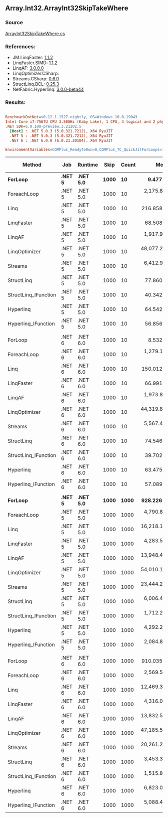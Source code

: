 ﻿## Array.Int32.ArrayInt32SkipTakeWhere

### Source
[ArrayInt32SkipTakeWhere.cs](../LinqBenchmarks/Array/Int32/ArrayInt32SkipTakeWhere.cs)

### References:
- JM.LinqFaster: [1.1.2](https://www.nuget.org/packages/JM.LinqFaster/1.1.2)
- LinqFaster.SIMD: [1.1.2](https://www.nuget.org/packages/LinqFaster.SIMD/1.0.3)
- LinqAF: [3.0.0.0](https://www.nuget.org/packages/LinqAF/3.0.0.0)
- LinqOptimizer.CSharp: [](https://www.nuget.org/packages/LinqOptimizer.CSharp/)
- Streams.CSharp: [0.6.0](https://www.nuget.org/packages/Streams.CSharp/0.6.0)
- StructLinq.BCL: [0.25.3](https://www.nuget.org/packages/StructLinq.BCL/0.25.3)
- NetFabric.Hyperlinq: [3.0.0-beta44](https://www.nuget.org/packages/NetFabric.Hyperlinq/3.0.0-beta44)

### Results:
``` ini

BenchmarkDotNet=v0.12.1.1527-nightly, OS=Windows 10.0.19043
Intel Core i7-7567U CPU 3.50GHz (Kaby Lake), 1 CPU, 4 logical and 2 physical cores
.NET SDK=6.0.100-preview.3.21202.5
  [Host] : .NET 5.0.3 (5.0.321.7212), X64 RyuJIT
  .NET 5 : .NET 5.0.3 (5.0.321.7212), X64 RyuJIT
  .NET 6 : .NET 6.0.0 (6.0.21.20104), X64 RyuJIT

EnvironmentVariables=COMPlus_ReadyToRun=0,COMPlus_TC_QuickJitForLoops=1,COMPlus_TieredPGO=1  

```
|               Method |    Job |  Runtime | Skip | Count |          Mean |       Error |      StdDev |    Ratio | RatioSD |   Gen 0 | Gen 1 | Gen 2 | Allocated |
|--------------------- |------- |--------- |----- |------ |--------------:|------------:|------------:|---------:|--------:|--------:|------:|------:|----------:|
|              **ForLoop** | **.NET 5** | **.NET 5.0** | **1000** |    **10** |      **9.477 ns** |   **0.0457 ns** |   **0.0382 ns** |     **1.00** |    **0.00** |       **-** |     **-** |     **-** |         **-** |
|          ForeachLoop | .NET 5 | .NET 5.0 | 1000 |    10 |  2,175.890 ns |  11.0637 ns |  10.3490 ns |   229.77 |    1.54 |  0.0153 |     - |     - |      32 B |
|                 Linq | .NET 5 | .NET 5.0 | 1000 |    10 |    216.858 ns |   0.8229 ns |   0.7697 ns |    22.90 |    0.12 |  0.0725 |     - |     - |     152 B |
|           LinqFaster | .NET 5 | .NET 5.0 | 1000 |    10 |     68.508 ns |   0.4675 ns |   0.3650 ns |     7.23 |    0.05 |  0.1147 |     - |     - |     240 B |
|               LinqAF | .NET 5 | .NET 5.0 | 1000 |    10 |  1,917.908 ns |   6.4864 ns |   6.0674 ns |   202.44 |    0.75 |       - |     - |     - |         - |
|        LinqOptimizer | .NET 5 | .NET 5.0 | 1000 |    10 | 48,077.294 ns | 503.2858 ns | 470.7738 ns | 5,062.31 |   48.10 | 15.1978 |     - |     - |  31,883 B |
|              Streams | .NET 5 | .NET 5.0 | 1000 |    10 |  6,412.970 ns |  37.1583 ns |  31.0288 ns |   676.73 |    3.57 |  0.4349 |     - |     - |     912 B |
|           StructLinq | .NET 5 | .NET 5.0 | 1000 |    10 |     77.860 ns |   0.3364 ns |   0.3147 ns |     8.22 |    0.05 |  0.0459 |     - |     - |      96 B |
| StructLinq_IFunction | .NET 5 | .NET 5.0 | 1000 |    10 |     40.342 ns |   0.0979 ns |   0.0817 ns |     4.26 |    0.02 |       - |     - |     - |         - |
|            Hyperlinq | .NET 5 | .NET 5.0 | 1000 |    10 |     64.542 ns |   0.2425 ns |   0.2269 ns |     6.81 |    0.03 |       - |     - |     - |         - |
|  Hyperlinq_IFunction | .NET 5 | .NET 5.0 | 1000 |    10 |     56.856 ns |   0.2135 ns |   0.1997 ns |     6.00 |    0.03 |       - |     - |     - |         - |
|                      |        |          |      |       |               |             |             |          |         |         |       |       |           |
|              ForLoop | .NET 6 | .NET 6.0 | 1000 |    10 |      8.532 ns |   0.0798 ns |   0.0707 ns |     1.00 |    0.00 |       - |     - |     - |         - |
|          ForeachLoop | .NET 6 | .NET 6.0 | 1000 |    10 |  1,279.135 ns |   2.9512 ns |   2.4644 ns |   149.90 |    1.35 |  0.0153 |     - |     - |      32 B |
|                 Linq | .NET 6 | .NET 6.0 | 1000 |    10 |    150.012 ns |   0.4995 ns |   0.4428 ns |    17.58 |    0.16 |  0.0725 |     - |     - |     152 B |
|           LinqFaster | .NET 6 | .NET 6.0 | 1000 |    10 |     66.991 ns |   0.3966 ns |   0.3710 ns |     7.86 |    0.09 |  0.1147 |     - |     - |     240 B |
|               LinqAF | .NET 6 | .NET 6.0 | 1000 |    10 |  1,973.871 ns |   9.0058 ns |   7.9834 ns |   231.36 |    2.07 |       - |     - |     - |         - |
|        LinqOptimizer | .NET 6 | .NET 6.0 | 1000 |    10 | 44,319.893 ns | 586.0208 ns | 519.4922 ns | 5,194.74 |   75.39 | 15.0757 |     - |     - |  31,632 B |
|              Streams | .NET 6 | .NET 6.0 | 1000 |    10 |  5,567.446 ns |  22.0266 ns |  20.6037 ns |   652.44 |    5.81 |  0.4349 |     - |     - |     912 B |
|           StructLinq | .NET 6 | .NET 6.0 | 1000 |    10 |     74.546 ns |   0.2774 ns |   0.2316 ns |     8.74 |    0.08 |  0.0459 |     - |     - |      96 B |
| StructLinq_IFunction | .NET 6 | .NET 6.0 | 1000 |    10 |     39.702 ns |   0.1522 ns |   0.1424 ns |     4.65 |    0.04 |       - |     - |     - |         - |
|            Hyperlinq | .NET 6 | .NET 6.0 | 1000 |    10 |     63.475 ns |   0.3325 ns |   0.3110 ns |     7.44 |    0.07 |       - |     - |     - |         - |
|  Hyperlinq_IFunction | .NET 6 | .NET 6.0 | 1000 |    10 |     57.089 ns |   0.1863 ns |   0.1742 ns |     6.69 |    0.06 |       - |     - |     - |         - |
|                      |        |          |      |       |               |             |             |          |         |         |       |       |           |
|              **ForLoop** | **.NET 5** | **.NET 5.0** | **1000** |  **1000** |    **928.226 ns** |   **6.2597 ns** |   **5.2271 ns** |     **1.00** |    **0.00** |       **-** |     **-** |     **-** |         **-** |
|          ForeachLoop | .NET 5 | .NET 5.0 | 1000 |  1000 |  4,790.837 ns |  17.2708 ns |  16.1551 ns |     5.16 |    0.02 |  0.0153 |     - |     - |      32 B |
|                 Linq | .NET 5 | .NET 5.0 | 1000 |  1000 | 16,218.180 ns |  48.3977 ns |  40.4143 ns |    17.47 |    0.10 |  0.0610 |     - |     - |     152 B |
|           LinqFaster | .NET 5 | .NET 5.0 | 1000 |  1000 |  4,283.544 ns |  37.4541 ns |  35.0346 ns |     4.61 |    0.05 |  6.7215 |     - |     - |  14,064 B |
|               LinqAF | .NET 5 | .NET 5.0 | 1000 |  1000 | 13,948.425 ns |  50.6562 ns |  47.3838 ns |    15.03 |    0.09 |       - |     - |     - |         - |
|        LinqOptimizer | .NET 5 | .NET 5.0 | 1000 |  1000 | 54,010.113 ns | 296.2807 ns | 277.1412 ns |    58.17 |    0.28 | 16.1743 |     - |     - |  33,844 B |
|              Streams | .NET 5 | .NET 5.0 | 1000 |  1000 | 23,444.206 ns | 112.6012 ns |  87.9116 ns |    25.25 |    0.18 |  0.4272 |     - |     - |     912 B |
|           StructLinq | .NET 5 | .NET 5.0 | 1000 |  1000 |  6,006.463 ns |  24.4060 ns |  22.8294 ns |     6.47 |    0.05 |  0.0458 |     - |     - |      96 B |
| StructLinq_IFunction | .NET 5 | .NET 5.0 | 1000 |  1000 |  1,712.231 ns |   7.8034 ns |   7.2993 ns |     1.85 |    0.01 |       - |     - |     - |         - |
|            Hyperlinq | .NET 5 | .NET 5.0 | 1000 |  1000 |  4,292.248 ns |  15.0476 ns |  14.0756 ns |     4.62 |    0.03 |       - |     - |     - |         - |
|  Hyperlinq_IFunction | .NET 5 | .NET 5.0 | 1000 |  1000 |  2,084.808 ns |  11.8085 ns |  10.4679 ns |     2.25 |    0.02 |       - |     - |     - |         - |
|                      |        |          |      |       |               |             |             |          |         |         |       |       |           |
|              ForLoop | .NET 6 | .NET 6.0 | 1000 |  1000 |    910.035 ns |   3.5169 ns |   3.1177 ns |     1.00 |    0.00 |       - |     - |     - |         - |
|          ForeachLoop | .NET 6 | .NET 6.0 | 1000 |  1000 |  2,569.531 ns |   9.9468 ns |   7.7658 ns |     2.83 |    0.01 |  0.0153 |     - |     - |      32 B |
|                 Linq | .NET 6 | .NET 6.0 | 1000 |  1000 | 12,469.321 ns |  43.7929 ns |  40.9639 ns |    13.70 |    0.07 |  0.0610 |     - |     - |     152 B |
|           LinqFaster | .NET 6 | .NET 6.0 | 1000 |  1000 |  4,316.037 ns |  22.5769 ns |  21.1184 ns |     4.74 |    0.03 |  6.7215 |     - |     - |  14,064 B |
|               LinqAF | .NET 6 | .NET 6.0 | 1000 |  1000 | 13,832.525 ns |  77.9530 ns |  69.1033 ns |    15.20 |    0.10 |       - |     - |     - |         - |
|        LinqOptimizer | .NET 6 | .NET 6.0 | 1000 |  1000 | 47,185.598 ns | 275.3637 ns | 257.5753 ns |    51.86 |    0.33 | 16.0522 |     - |     - |  33,593 B |
|              Streams | .NET 6 | .NET 6.0 | 1000 |  1000 | 20,261.220 ns |  97.0097 ns |  90.7430 ns |    22.26 |    0.13 |  0.4272 |     - |     - |     912 B |
|           StructLinq | .NET 6 | .NET 6.0 | 1000 |  1000 |  3,453.313 ns |  27.0056 ns |  22.5509 ns |     3.80 |    0.03 |  0.0458 |     - |     - |      96 B |
| StructLinq_IFunction | .NET 6 | .NET 6.0 | 1000 |  1000 |  1,515.869 ns |   6.1361 ns |   5.7397 ns |     1.67 |    0.01 |       - |     - |     - |         - |
|            Hyperlinq | .NET 6 | .NET 6.0 | 1000 |  1000 |  6,823.006 ns |  20.9246 ns |  18.5491 ns |     7.50 |    0.04 |       - |     - |     - |         - |
|  Hyperlinq_IFunction | .NET 6 | .NET 6.0 | 1000 |  1000 |  5,088.489 ns |  15.1440 ns |  13.4248 ns |     5.59 |    0.03 |       - |     - |     - |         - |
